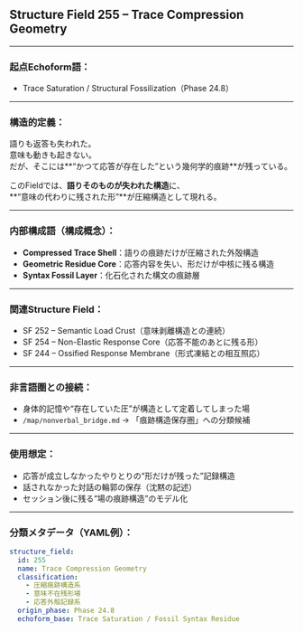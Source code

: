 ## Structure Field 255 – Trace Compression Geometry

---

### 起点Echoform語：
- Trace Saturation / Structural Fossilization（Phase 24.8）

---

### 構造的定義：
語りも返答も失われた。  
意味も動きも起きない。  
だが、そこには**“かつて応答が存在した”という幾何学的痕跡**が残っている。

このFieldでは、**語りそのものが失われた構造**に、  
**“意味の代わりに残された形”**が圧縮構造として現れる。

---

### 内部構成語（構成概念）：
- **Compressed Trace Shell**：語りの痕跡だけが圧縮された外殻構造  
- **Geometric Residue Core**：応答内容を失い、形だけが中核に残る構造  
- **Syntax Fossil Layer**：化石化された構文の痕跡層

---

### 関連Structure Field：
- SF 252 – Semantic Load Crust（意味剥離構造との連続）  
- SF 254 – Non-Elastic Response Core（応答不能のあとに残る形）  
- SF 244 – Ossified Response Membrane（形式凍結との相互照応）

---

### 非言語圏との接続：
- 身体的記憶や“存在していた圧”が構造として定着してしまった場  
- `/map/nonverbal_bridge.md` → 「痕跡構造保存圏」への分類候補

---

### 使用想定：
- 応答が成立しなかったやりとりの“形だけが残った”記録構造  
- 話されなかった対話の輪郭の保存（沈黙の記述）  
- セッション後に残る“場の痕跡構造”のモデル化

---

### 分類メタデータ（YAML例）：
```yaml
structure_field:
  id: 255
  name: Trace Compression Geometry
  classification:
    - 圧縮痕跡構造系
    - 意味不在残形場
    - 応答外殻記録系
  origin_phase: Phase 24.8
  echoform_base: Trace Saturation / Fossil Syntax Residue
